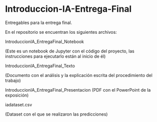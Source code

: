 # Introduccion-IA-Entrega-Final
Entregables para la entrega final.

En el repositorio se encuentran los siguientes archivos:

IntroduccionIA_EntregaFinal_Notebook

(Este es un notebook de Jupyter con el código del proyecto, las instrucciones para ejecutarlo están al inicio de él)

IntroduccionIA_EntregaFinal_Texto

(Documento con el análisis y la explicación escrita del procedimiento del trabajo)

IntroduccionIA_EntregaFinal_Presentacion
(PDF con el PowerPoint de la exposición)

iadataset.csv

(Dataset con el que se realizaron las predicciones)
